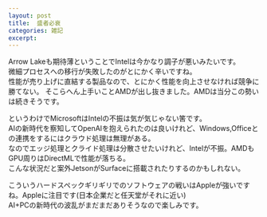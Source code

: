 ```yaml
---
layout: post
title:  盛者必衰
categories: 雑記
excerpt: 
---
```

Arrow Lakeも期待薄ということでIntelは今かなり調子が悪いみたいです。  
微細プロセスへの移行が失敗したのがとにかく辛いですね。  
性能が売り上げに直結する製品なので、とにかく性能を向上させなければ競争に勝てない。
そこらへん上手いことAMDが出し抜きました。AMDは当分この勢いは続きそうです。  

というわけでMicrosoftはIntelの不振は気が気じゃない筈です。  
AIの新時代を察知してOpenAIを抱えられたのは良いけれど、Windows,Officeとの連携をするにはクラウド処理は無理がある。  
なのでエッジ処理とクライド処理は分散させたいけれど、Intelが不振。AMDもGPU周りはDirectMLで性能が落ちる。  
こんな状況だと案外JetsonがSurfaceに搭載されたりするのかもしれない。

こういうハードスペックギリギリでのソフトウェアの戦いはAppleが強いですね。Appleに注目です(日本企業だと任天堂がそれに近い)  
AI+PCの新時代の波乱がまだまだありそうなので楽しみです。